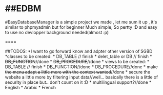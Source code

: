 ##EDBM
====

#EasyDatabaseManager
is a simple project we made , let me sum it up , it's similar to phpmyadmin but for beginner 
Much simple, So pertty :D and easy to use no devlopper background needed(almost :p)

====

##TODOS:
	*I want to go forward know and adpter other version of SGBD
	*classes to be created:
		* DB_TABLE // finish 
		* delet_table or DB // finish 
		* ~~DB_FUNCTION~~//done
		* ~~DB_PROCEDURE~~//done
	* views to be created:
		* DB_TABLE // finish 
		* ~~DB_FUNCTION~~//done
		* ~~DB_PROCEDURE~~//done
	* ~~make the menu adapt a little more with the context wanted~~//done
	* secure the website a little more by filtering input data//well... basically there is a little of security in place but.. don't count on it :D
	* multilingual support?//done
		* English
		* Arabic
		* French


